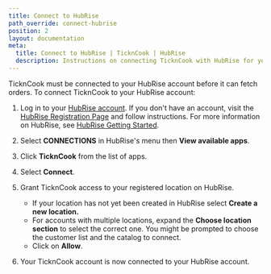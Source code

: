 ```yaml
---
title: Connect to HubRise
path_override: connect-hubrise
position: 2
layout: documentation
meta:
  title: Connect to HubRise | TicknCook | HubRise
  description: Instructions on connecting TicknCook with HubRise for your EPOS to work with other apps as a cohesive whole. Connect apps and synchronise your data.
---
```


TicknCook must be connected to your HubRise account before it can fetch orders. To connect TicknCook to your HubRise account:

1. Log in to your [HubRise account](https://manager.hubrise.com). If you don't have an account, visit the [HubRise Registration Page](https://manager.hubrise.com/signup?locale=en-GB) and follow instructions. For more information on HubRise, see [HubRise Getting Started](/docs/get-started).

1. Select **CONNECTIONS** in HubRise's menu then **View available apps**.

1. Click **TicknCook** from the list of apps.

1. Select **Connect**.

1. Grant TicknCook access to your registered location on HubRise.

   - If your location has not yet been created in HubRise select **Create a new location.**
   - For accounts with multiple locations, expand the **Choose location section** to select the correct one. You might be prompted to choose the customer list and the catalog to connect.
   - Click on **Allow**.

1. Your TicknCook account is now connected to your HubRise account.
